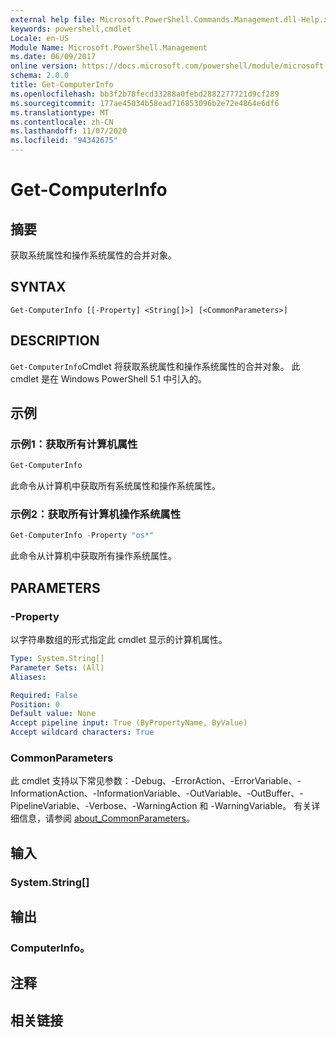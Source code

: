 ```yaml
---
external help file: Microsoft.PowerShell.Commands.Management.dll-Help.xml
keywords: powershell,cmdlet
Locale: en-US
Module Name: Microsoft.PowerShell.Management
ms.date: 06/09/2017
online version: https://docs.microsoft.com/powershell/module/microsoft.powershell.management/get-computerinfo?view=powershell-5.1&WT.mc_id=ps-gethelp
schema: 2.0.0
title: Get-ComputerInfo
ms.openlocfilehash: bb3f2b78fecd33288a0febd2882277721d9cf289
ms.sourcegitcommit: 177ae45034b58ead716853096b2e72e4864e6df6
ms.translationtype: MT
ms.contentlocale: zh-CN
ms.lasthandoff: 11/07/2020
ms.locfileid: "94342675"
---
```

# Get-ComputerInfo

## 摘要
获取系统属性和操作系统属性的合并对象。

## SYNTAX

```
Get-ComputerInfo [[-Property] <String[]>] [<CommonParameters>]
```

## DESCRIPTION

`Get-ComputerInfo`Cmdlet 将获取系统属性和操作系统属性的合并对象。
此 cmdlet 是在 Windows PowerShell 5.1 中引入的。

## 示例

### 示例1：获取所有计算机属性

```powershell
Get-ComputerInfo
```

此命令从计算机中获取所有系统属性和操作系统属性。

### 示例2：获取所有计算机操作系统属性

```powershell
Get-ComputerInfo -Property "os*"
```

此命令从计算机中获取所有操作系统属性。

## PARAMETERS

### -Property

以字符串数组的形式指定此 cmdlet 显示的计算机属性。

```yaml
Type: System.String[]
Parameter Sets: (All)
Aliases:

Required: False
Position: 0
Default value: None
Accept pipeline input: True (ByPropertyName, ByValue)
Accept wildcard characters: True
```

### CommonParameters

此 cmdlet 支持以下常见参数：-Debug、-ErrorAction、-ErrorVariable、-InformationAction、-InformationVariable、-OutVariable、-OutBuffer、-PipelineVariable、-Verbose、-WarningAction 和 -WarningVariable。 有关详细信息，请参阅 [about_CommonParameters](../Microsoft.PowerShell.Core/About/about_CommonParameters.md)。

## 输入

### System.String[]

## 输出

### ComputerInfo。

## 注释

## 相关链接
